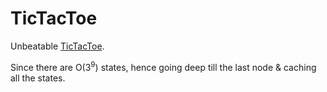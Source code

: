 # TicTacToe
Unbeatable [TicTacToe](https://anupamghosh.github.io/TicTacToe/).

Since there are O(3<sup>9</sup>) states, hence going deep till the last node & caching all the states.
